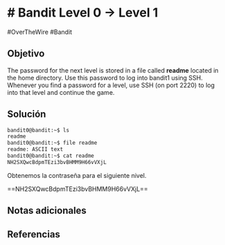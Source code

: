 # # Bandit Level 0 → Level 1
#OverTheWire #Bandit 
## Objetivo
The password for the next level is stored in a file called **readme** located in the home directory. Use this password to log into bandit1 using SSH. Whenever you find a password for a level, use SSH (on port 2220) to log into that level and continue the game.

## Solución
```bash
bandit0@bandit:~$ ls
readme
bandit0@bandit:~$ file readme
readme: ASCII text
bandit0@bandit:~$ cat readme
NH2SXQwcBdpmTEzi3bvBHMM9H66vVXjL

```

Obtenemos la contraseña para el siguiente nivel.

==NH2SXQwcBdpmTEzi3bvBHMM9H66vVXjL==

## Notas adicionales

## Referencias